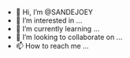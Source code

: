 - 👋 Hi, I’m @SANDEJOEY
- 👀 I’m interested in ...
- 🌱 I’m currently learning ...
- 💞️ I’m looking to collaborate on ...
- 📫 How to reach me ...

<!---
SANDEJOEY/SANDEJOEY is a ✨ special ✨ repository because its `README.md` (this file) appears on your GitHub profile.
You can click the Preview link to take a look at your changes.
--->

